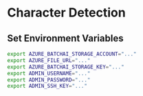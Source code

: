 # Character Detection

## Set Environment Variables

```sh
export AZURE_BATCHAI_STORAGE_ACCOUNT="..."
export AZURE_FILE_URL="..."
export AZURE_BATCHAI_STORAGE_KEY="..."
export ADMIN_USERNAME="..."
export ADMIN_PASSWORD="..."
export ADMIN_SSH_KEY="..."
```